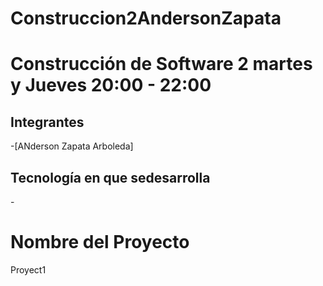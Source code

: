 # Construccion2AndersonZapata

# Construcción de Software 2 martes y Jueves 20:00 - 22:00 

## Integrantes
-[ANderson Zapata Arboleda]

## Tecnología en que sedesarrolla
-<Apache Netbeans>

# Nombre del Proyecto
Proyect1
